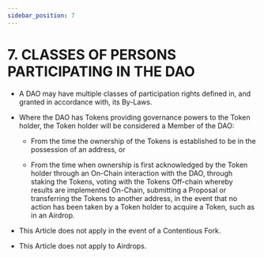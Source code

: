 ```yaml
---
sidebar_position: 7
---
```


# 7.  CLASSES OF PERSONS PARTICIPATING IN THE DAO

 
* A DAO may have multiple classes of participation rights defined in, and granted in accordance with, its By-Laws.

* Where the DAO has Tokens providing governance powers to the Token holder, the Token holder will be considered a Member of the DAO:

  * From the time the ownership of the Tokens is established to be in the possession of an address, or

  * From the time when ownership is first acknowledged by the Token holder through an On-Chain interaction with the DAO, through staking the Tokens, voting with the Tokens Off-chain whereby results are implemented On-Chain, submitting a Proposal or transferring the Tokens to another address, in the event that no action has been taken by a Token holder to acquire a Token, such as in an Airdrop.

* This Article does not apply in the event of a Contentious Fork.

* This Article does not apply to Airdrops.
